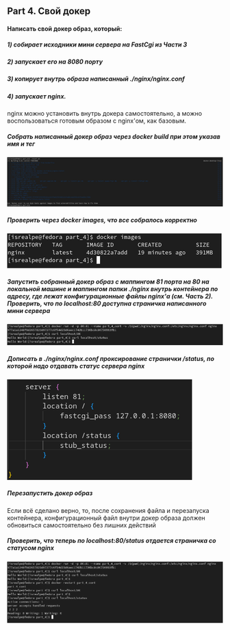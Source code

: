## Part 4. Свой докер

#### Написать свой докер образ, который:
##### 1) собирает исходники мини сервера на FastCgi из Части 3
##### 2) запускает его на 8080 порту
##### 3) копирует внутрь образа написанный ./nginx/nginx.conf
##### 4) запускает nginx.

nginx можно установить внутрь докера самостоятельно, а можно воспользоваться готовым образом с nginx'ом, как базовым.

##### Собрать написанный докер образ через docker build при этом указав имя и тег

![start](pict/start.png)

##### Проверить через docker images, что все собралось корректно

![imager](pict/images.png)

##### Запустить собранный докер образ с маппингом 81 порта на 80 на локальной машине и маппингом папки ./nginx внутрь контейнера по адресу, где лежат конфигурационные файлы nginx'а (см. Часть 2). Проверить, что по localhost:80 доступна страничка написанного мини сервера

![run](pict/run.png)

##### Дописать в ./nginx/nginx.conf проксирование странички /status, по которой надо отдавать статус сервера nginx

![conf](pict/conf.png)

##### Перезапустить докер образ
Если всё сделано верно, то, после сохранения файла и перезапуска контейнера, конфигурационный файл внутри докер образа должен обновиться самостоятельно без лишних действий

##### Проверить, что теперь по localhost:80/status отдается страничка со статусом nginx

![restart](pict/restart.png)